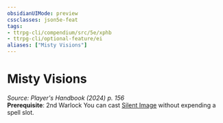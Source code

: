 ```yaml
---
obsidianUIMode: preview
cssclasses: json5e-feat
tags:
- ttrpg-cli/compendium/src/5e/xphb
- ttrpg-cli/optional-feature/ei
aliases: ["Misty Visions"]
---
```

# Misty Visions
*Source: Player's Handbook (2024) p. 156*  
**Prerequisite**: 2nd Warlock
You can cast [Silent Image](Misc%20Files/CLI/compendium/spells/silent-image-xphb.md) without expending a spell slot.